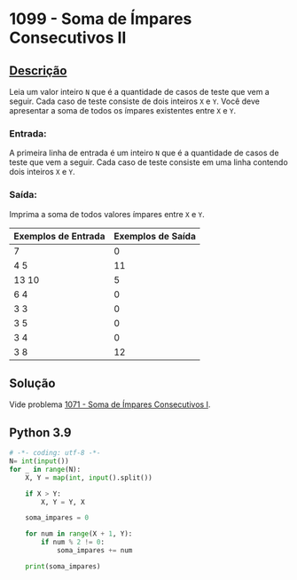 # 1099 - Soma de Ímpares Consecutivos II

## [Descrição](https://www.beecrowd.com.br/judge/pt/problems/view/1099)

Leia um valor inteiro ``N`` que é a quantidade de casos de teste que vem a seguir. Cada caso de teste consiste de dois inteiros ``X`` e ``Y``. Você deve apresentar a soma de todos os ímpares existentes entre ``X`` e ``Y``.

### Entrada:
A primeira linha de entrada é um inteiro ``N`` que é a quantidade de casos de teste que vem a seguir. Cada caso de teste consiste em uma linha contendo dois inteiros ``X`` e ``Y``.

### Saída:
Imprima a soma de todos valores ímpares entre ``X`` e ``Y``.

| Exemplos de Entrada | Exemplos de Saída |
|---------------------|-------------------|
|          7          |         0         |
|         4 5         |        11         |
|        13 10        |         5         |
|         6 4         |         0         |
|         3 3         |         0         |
|         3 5         |         0         |
|         3 4         |         0         |
|         3 8         |        12         |

## Solução

Vide problema [1071 - Soma de Ímpares Consecutivos I](1071-SomaDeÍmparesConsecutivosI).

## Python 3.9

```Python
# -*- coding: utf-8 -*-
N= int(input())
for _ in range(N):
    X, Y = map(int, input().split())

    if X > Y:
        X, Y = Y, X

    soma_impares = 0

    for num in range(X + 1, Y):
        if num % 2 != 0:
            soma_impares += num

    print(soma_impares)  
```